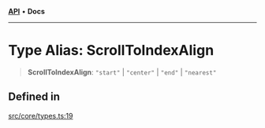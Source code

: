 [**API**](../../API.md) • **Docs**

***

# Type Alias: ScrollToIndexAlign

> **ScrollToIndexAlign**: `"start"` \| `"center"` \| `"end"` \| `"nearest"`

## Defined in

[src/core/types.ts:19](https://github.com/inokawa/virtua/blob/1d47c9dfe46a1eb142dc7f013014bc102340e99f/src/core/types.ts#L19)
